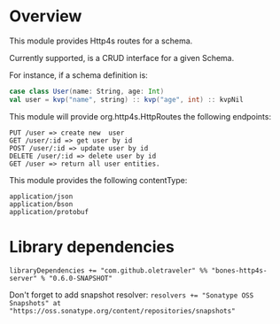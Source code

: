 # Overview

This module provides Http4s routes for a schema.

Currently supported, is a CRUD interface for a given Schema.

For instance, if a schema definition is:

```scala
case class User(name: String, age: Int)
val user = kvp("name", string) :: kvp("age", int) :: kvpNil
```

This module will provide org.http4s.HttpRoutes the following endpoints:

```
PUT /user => create new  user
GET /user/:id => get user by id
POST /user/:id => update user by id
DELETE /user/:id => delete user by id
GET /user => return all user entities.
```

This module provides the following contentType:
```
application/json
application/bson
application/protobuf
```

# Library dependencies
`libraryDependencies += "com.github.oletraveler" %% "bones-http4s-server" % "0.6.0-SNAPSHOT"`

Don't forget to add snapshot resolver:
`resolvers += "Sonatype OSS Snapshots" at "https://oss.sonatype.org/content/repositories/snapshots"`
